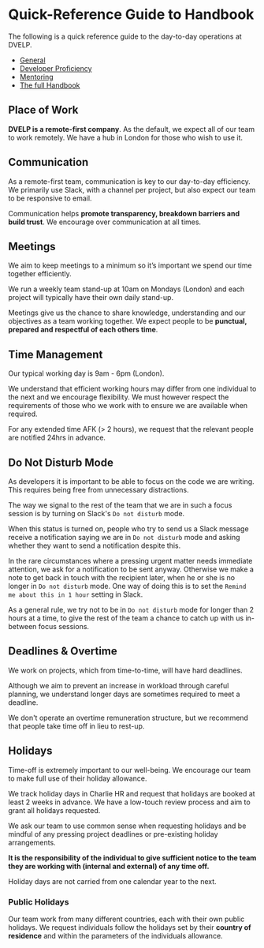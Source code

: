 # Quick-Reference Guide to Handbook

The following is a quick reference guide to the day-to-day operations at DVELP.

* [General](#place-of-work)
* [Developer Proficiency](professional-development/developer-proficiency.md)
* [Mentoring](professional-development/mentoring.md)
* [The full Handbook](README.md)


## Place of Work

**DVELP is a remote-first company**. As the default, we expect all of our team to
work remotely. We have a hub in London for those who wish to use it.

## Communication

As a remote-first team, communication is key to our day-to-day efficiency. We
primarily use Slack, with a channel per project, but also expect our team to be
responsive to email.

Communication helps **promote transparency, breakdown barriers and build trust**.
We encourage over communication at all times.

## Meetings

We aim to keep meetings to a minimum so it’s important we spend our time
together efficiently.

We run a weekly team stand-up at 10am on Mondays (London) and each project will
typically have their own daily stand-up.

Meetings give us the chance to share knowledge, understanding and our
objectives as a team working together. We expect people to be **punctual, prepared
and respectful of each others time**.

## Time Management

Our typical working day is 9am - 6pm (London).

We understand that efficient working hours may differ from one individual to the
next and we encourage flexibility. We must however respect the requirements of
those who we work with to ensure we are available when required.

For any extended time AFK (> 2 hours), we request that the relevant people are
notified 24hrs in advance.

## Do Not Disturb Mode

As developers it is important to be able to focus on the code we are writing.
This requires being free from unnecessary distractions.

The way we signal to the rest of the team that we are in such a focus session is
by turning on Slack's `Do not disturb` mode.

When this status is turned on, people who try to send us a Slack message receive
a notification saying we are in `Do not disturb` mode and asking whether they
want to send a notification despite this.

In the rare circumstances where a pressing urgent matter needs immediate
attention, we ask for a notification to be sent anyway. Otherwise we make a note
to get back in touch with the recipient later, when he or she is no longer in
`Do not disturb` mode. One way of doing this is to set the `Remind me about this
in 1 hour` setting in Slack.

As a general rule, we try not to be in `Do not disturb` mode for longer than 2
hours at a time, to give the rest of the team a chance to catch up with us
in-between focus sessions.

## Deadlines & Overtime

We work on projects, which from time-to-time, will have hard deadlines.

Although we aim to prevent an increase in workload through careful planning, we
understand longer days are sometimes required to meet a deadline.

We don't operate an overtime remuneration structure, but we recommend that
people take time off in lieu to rest-up.

## Holidays

Time-off is extremely important to our well-being. We encourage our team to make
full use of their holiday allowance.

We track holiday days in Charlie HR and request that holidays are booked at
least 2 weeks in advance. We have a low-touch review process and aim to grant
all holidays requested.

We ask our team to use common sense when requesting holidays and be mindful of
any pressing project deadlines or pre-existing holiday arrangements.

**It is the responsibility of the individual to give sufficient notice to the
team they are working with (internal and external) of any time off.**

Holiday days are not carried from one calendar year to the next.

### Public Holidays

Our team work from many different countries, each with their own public
holidays. We request individuals follow the holidays set by their **country
of residence** and within the parameters of the individuals allowance.

